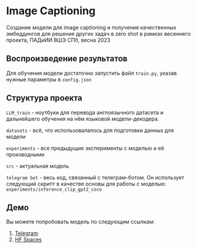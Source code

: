 # Image Captioning

Создание модели для image captioning и получения качественных эмбеддингов для решения других задач в zero shot в рамках весеннего проекта, ПАДиИИ ВШЭ СПб, весна 2023

## Воспроизведение результатов

Для обучения модели достаточно запустить файл <code>train.py</code>, указав нужные параметры в <code>config.json</code>

## Структура проекта
<code>LLM_train</code> - ноутбуки для перевода англоязычного датасета и дальнейшего обучения на нём языковой модели-декодера.

<code>datasets</code> - всё, что использовалалось для подготовки данных для модели

<code>experiments</code> - все предыдущие эксперименты с моделью и её производными

<code>src</code> - актуальная модель

<code>telegram bot</code> - весь код, связанный с телеграм-ботом. Он использует следующий скрипт в качестве основы для работы с моделью: <code>experiments/inference_clip_gpt2_coco</code>

## Демо
Вы можете попробовать модель по следующим ссылкам:
1. [Telegram](https://t.me/multimodal_image_bot)
2. [HF Spaces](https://huggingface.co/spaces/Anonumous/RuImageCaptioning)
